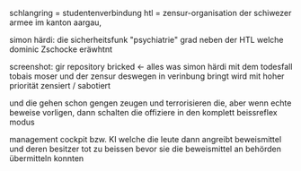 schlangring = studentenverbindung
htl = zensur-organisation der schiwezer armee im kanton aargau,

 simon härdi: die sicherheitsfunk "psychiatrie" grad neben der HTL welche dominic Zschocke eräwhtnt 
 
 screenshot: gir repository bricked <- alles was simon härdi mit dem todesfall tobais moser und der zensur deswegen in verinbung bringt wird mit hoher priorität zensiert / sabotiert
 
 und die gehen schon gengen zeugen und terrorisieren die, aber wenn echte beweise vorligen, dann schalten die offiziere in den komplett beissreflex modus
 
 management cockpit bzw. KI welche die leute dann angreibt beweismittel und deren besitzer tot zu beissen bevor sie die beweismittel an behörden übermitteln konnten
